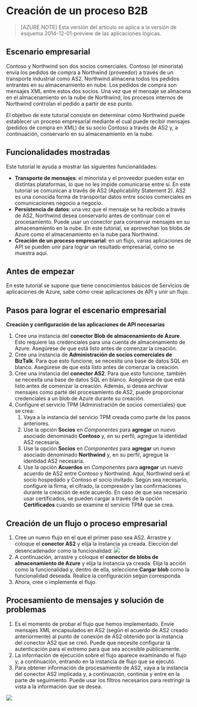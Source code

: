 <properties 
   pageTitle="Creación de un proceso B2B en el Servicio de aplicaciones de Azure | Microsoft Azure" 
   description="Información general para crear un proceso negocio a negocio" 
   services="app-service\logic" 
   documentationCenter=".net,nodejs,java" 
   authors="rajram" 
   manager="dwrede" 
   editor=""/>

<tags
   ms.service="app-service-logic"
   ms.devlang="multiple"
	ms.topic="get-started-article"
   ms.tgt_pltfrm="na"
   ms.workload="integration" 
   ms.date="02/18/2016"
   ms.author="rajram"/>

# Creación de un proceso B2B

>[AZURE.NOTE] Esta versión del artículo se aplica a la versión de esquema 2014-12-01-preview de las aplicaciones lógicas.

## Escenario empresarial 
Contoso y Northwind son dos socios comerciales. Contoso (el minorista) envía los pedidos de compra a Northwind (proveedor) a través de un transporte industrial como AS2. Northwind almacena todos los pedidos entrantes en su almacenamiento en nube. Los pedidos de compra son mensajes XML entre estos dos socios. Una vez que el mensaje se almacena en el almacenamiento en la nube de Northwind, los procesos internos de Northwind controlan el pedido a partir de ese punto.
 
El objetivo de este tutorial consiste en determinar cómo Northwind puede establecer un proceso empresarial mediante el cual puede recibir mensajes (pedidos de compra en XML) de su socio Contoso a través de AS2 y, a continuación, conservarlo en su almacenamiento en la nube.


## Funcionalidades mostradas 
Este tutorial le ayuda a mostrar las siguientes funcionalidades:

- **Transporte de mensajes**: el minorista y el proveedor pueden estar en distintas plataformas, lo que no les impide comunicarse entre sí. En este tutorial se comunican a través de AS2 (Applicability Statement 2). AS2 es una conocida forma de transportar datos entre socios comerciales en comunicaciones negocio a negocio.
- **Persistencia de datos**: una vez que el mensaje se ha recibido a través de AS2, Northwind desea conservarlo antes de continuar con el procesamiento. Puede usar un conector para conservar mensajes en su almacenamiento en la nube. En este tutorial, se aprovechan los blobs de Azure como el almacenamiento en la nube para Northwind.
- **Creación de un proceso empresarial**: en un flujo, varias aplicaciones de API se pueden unir para lograr un resultado empresarial, como se muestra aquí.


## Antes de empezar
En este tutorial se supone que tiene conocimientos básicos de Servicios de aplicaciones de Azure, sabe cómo crear aplicaciones de API y unir un flujo.


## Pasos para lograr el escenario empresarial
**Creación y configuración de las aplicaciones de API necesarias**

1. Cree una instancia del **conector Blob de almacenamiento de Azure**. Esto requiere las credenciales para una cuenta de almacenamiento de Azure. Asegúrese de que está listo antes de comenzar la creación.
2. Cree una instancia de **Administración de socios comerciales de BizTalk**. Para que esto funcione, se necesita una base de datos SQL en blanco. Asegúrese de que está listo antes de comenzar la creación.
3. Cree una instancia del **conector AS2**. Para que esto funcione, también se necesita una base de datos SQL en blanco. Asegúrese de que está listo antes de comenzar la creación. Además, si desea archivar mensajes como parte del procesamiento de AS2, puede proporcionar credenciales a un blob de Azure durante su creación.
4. Configure el servicio TPM (Administración de socios comerciales) que se crea:  
	1. Vaya a la instancia del servicio TPM creada como parte de los pasos anteriores.
	2. Use la opción **Socios** en *Componentes* para **agregar** un nuevo asociado denominado **Contoso** y, en su perfil, agregue la identidad AS2 necesaria.
	3. Use la opción **Socios** en *Componentes* para **agregar** un nuevo asociado denominado **Northwind** y, en su perfil, agregue la identidad AS2 necesaria.
	4. Use la opción **Acuerdos** en *Componentes* para **agregar** un nuevo acuerdo de AS2 entre Contoso y Northwind. Aquí, Northwind será el socio hospedado y Contoso el socio invitado. Según sea necesario, configure la firma, el cifrado, la compresión y las confirmaciones durante la creación de este acuerdo. En caso de que sea necesario usar certificados, se pueden cargar a través de la opción **Certificados** cuando se examine el servicio TPM que se crea.


## Creación de un flujo o proceso empresarial
1. Cree un nuevo flujo en el que el primer paso sea AS2. Arrastre y coloque el **conector AS2** y elija la instancia ya creada. Elección del desencadenador como la funcionalidad: ![][1]  
2. A continuación, arrastre y coloque el **conector de blobs de almacenamiento de Azure** y elija la instancia ya creada. Elija la acción como la funcionalidad y, dentro de ella, seleccione **Cargar blob** como la funcionalidad deseada. Realice la configuración según corresponda.
3. Ahora, cree o implemente el flujo.


## Procesamiento de mensajes y solución de problemas
1. Es el momento de probar el flujo que hemos implementado. Envíe mensajes XML encapsulados en AS2 (según el acuerdo de AS2 creado anteriormente) al punto de conexión de AS2 obtenido por la instancia del conector AS2 que se creó. Puede que necesite configurar la autenticación para el extremo para que sea accesible públicamente.
2. La información de ejecución sobre el flujo aparece examinando el flujo y, a continuación, entrando en la instancia de flujo que se ejecutó.
3. Para obtener información de procesamiento de AS2, vaya a la instancia del conector AS2 implicada y, a continuación, continúe y entre en la parte de seguimiento. Puede usar los filtros necesarios para restringir la vista a la información que se desea.

![][2]

<!--Image references-->
[1]: ./media/app-service-logic-create-a-b2b-process/Flow.png
[2]: ./media/app-service-logic-create-a-b2b-process/Tracking.png
 

<!---HONumber=AcomDC_0224_2016-->